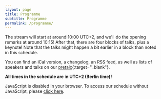 ```yaml
---
layout: page
title: Programme
subtitle: Programme
permalink: /programme/
---
```


<link rel="stylesheet" type="text/css" href="https://pretalx.enthusiasticon.de/enthusiasticon-2020/schedule/widget/v1.css">
<script type="text/javascript" src="https://pretalx.enthusiasticon.de/enthusiasticon-2020/schedule/widget/v1.en.js" async></script>

The stream will start at around 10:00 UTC+2, and we'll do the opening remarks at around 10:15! After that, there are four blocks of talks, plus a keynote! Note that the talks might happen a bit earlier in a block than noted in this schedule.

You can find an iCal version, a changelog, an RSS feed, as well as lists of speakers and talks on our [pretalx](https://pretalx.enthusiasticon.de/enthusiasticon-2020/schedule/){:target="_blank"}.

**All times in the schedule are in UTC+2 (Berlin time)!**

<pretalx-schedule-widget event="https://pretalx.enthusiasticon.de/enthusiasticon-2020/" height="1500px" style="font-size: 80%; z-index: 0;"></pretalx-schedule-widget>
<noscript>
   <div class="pretalx-widget">
        <div class="pretalx-widget-info-message">
            JavaScript is disabled in your browser. To access our schedule without JavaScript,
            please <a target="_blank" href="https://pretalx.enthusiasticon.de/enthusiasticon-2020/schedule/">click here</a>.
        </div>
    </div>
</noscript>
